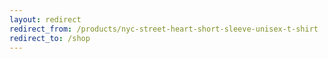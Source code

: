 ```yaml
---
layout: redirect
redirect_from: /products/nyc-street-heart-short-sleeve-unisex-t-shirt
redirect_to: /shop
---
```

